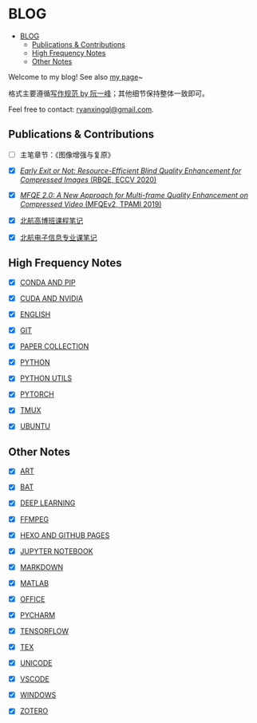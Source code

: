 # BLOG

- [BLOG](#blog)
  - [Publications & Contributions](#publications--contributions)
  - [High Frequency Notes](#high-frequency-notes)
  - [Other Notes](#other-notes)

Welcome to my blog! See also [my page](https://ryanxingql.github.io/)~

格式主要遵循[写作规范 by 阮一峰](https://github.com/ruanyf/document-style-guide)；其他细节保持整体一致即可。

Feel free to contact: <ryanxingql@gmail.com>.

## Publications & Contributions

- [ ] 主笔章节：《图像增强与复原》

- [x] [*Early Exit or Not: Resource-Efficient Blind Quality Enhancement for Compressed Images* (RBQE, ECCV 2020)](https://github.com/RyanXingQL/Blog/blob/master/posts/rbqe.md)

- [x] [*MFQE 2.0: A New Approach for Multi-frame Quality Enhancement on Compressed Video* (MFQEv2, TPAMI 2019)](https://github.com/RyanXingQL/Blog/blob/master/posts/mfqev2.md)

- [x] [北航高博班课程笔记](https://gist.github.com/RyanXingQL/773f40c5bee87118e2b476933a2fbb12)

- [x] [北航电子信息专业课笔记](https://gist.github.com/RyanXingQL/31be08b97db38c7eb2f636ae2607f54b)

## High Frequency Notes

- [x] [CONDA AND PIP](https://github.com/RyanXingQL/Blog/blob/master/posts/conda-and-pip.md)

- [x] [CUDA AND NVIDIA](https://github.com/RyanXingQL/Blog/blob/master/posts/cuda-and-nvidia.md)

- [x] [ENGLISH](https://github.com/RyanXingQL/Blog/blob/master/posts/english.md)

- [x] [GIT](https://github.com/RyanXingQL/Blog/blob/master/posts/git.md)

- [x] [PAPER COLLECTION](https://github.com/RyanXingQL/Blog/blob/master/posts/paper-collection.md)

- [x] [PYTHON](https://github.com/RyanXingQL/Blog/blob/master/posts/python.md)

- [x] [PYTHON UTILS](https://github.com/RyanXingQL/PythonUtils)

- [x] [PYTORCH](https://github.com/RyanXingQL/Blog/blob/master/posts/pytorch.md)

- [x] [TMUX](https://github.com/RyanXingQL/Blog/blob/master/posts/tmux.md)

- [x] [UBUNTU](https://github.com/RyanXingQL/Blog/blob/master/posts/ubuntu.md)

## Other Notes

- [x] [ART](https://github.com/RyanXingQL/Blog/blob/master/posts/art.md)

- [x] [BAT](https://github.com/RyanXingQL/Blog/blob/master/posts/bat.md)

- [x] [DEEP LEARNING](https://github.com/RyanXingQL/Blog/blob/master/posts/deep-learning.md)

- [x] [FFMPEG](https://github.com/RyanXingQL/Blog/blob/master/posts/ffmpeg.md)

- [x] [HEXO AND GITHUB PAGES](https://github.com/RyanXingQL/Blog/blob/master/posts/hexo-and-github-pages.md)

- [x] [JUPYTER NOTEBOOK](https://github.com/RyanXingQL/Blog/blob/master/posts/jupyter-notebook.md)

- [x] [MARKDOWN](https://github.com/RyanXingQL/Blog/blob/master/posts/markdown.md)

- [x] [MATLAB](https://github.com/RyanXingQL/Blog/blob/master/posts/matlab.md)

- [x] [OFFICE](https://github.com/RyanXingQL/Blog/blob/master/posts/office.md)

- [x] [PYCHARM](https://github.com/RyanXingQL/Blog/blob/master/posts/pycharm.md)

- [x] [TENSORFLOW](https://github.com/RyanXingQL/Blog/blob/master/posts/tensorflow.md)

- [x] [TEX](https://github.com/RyanXingQL/Blog/blob/master/posts/tex.md)

- [x] [UNICODE](https://github.com/RyanXingQL/Blog/blob/master/posts/unicode.md)

- [x] [VSCODE](https://github.com/RyanXingQL/Blog/blob/master/posts/vscode.md)

- [x] [WINDOWS](https://github.com/RyanXingQL/Blog/blob/master/posts/windows.md)

- [x] [ZOTERO](https://github.com/RyanXingQL/Blog/blob/master/posts/zotero.md)
